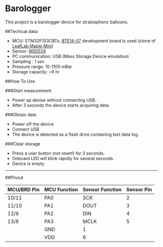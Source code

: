 # Barologger

This project is a barologger device for stratospheric balloons. 

##Techical data:
 * MCU: STM32F103CBTx; [BTE14-07](https://www.aliexpress.com/item/leaflabs-Leaf-maple-mini-ARM-STM32-compatibility/1987703487.html) development board is used (clone of [LeafLab Maple Mini](https://github.com/leaflabs/maplemini))
 * Sensor: [MS5534](http://www.amsys.info/products/ms5534.htm)
 * PC communication: USB (Mass Storage Device emulation)
 * Sampling : 1 sec 
 * Pressure range: 10-1100 mBar
 * Storage capacity: ~9 hr
 
##How To Use
 
###Start measurement
 * Power up devise without connecting USB. 
 * After 3 seconds the device starts acquiring data.

###Obtain data
 * Power off the device
 * Connect USB 
 * The device is detected as a flash drive containing text data log.

###Clear storage
 * Press a user button (not reset!) for 3 seconds. 
 * Onboard LED will blink rapidly for several seconds. 
 * Device is empty
 
_________
##Pinout

MCU/BRD Pin | MCU Function | Sensor Function  | Sensor Pin
------ | ------ | ----- | ---
10/11 |	PA0	  | SCK   | 2
11/10 |	PA1	  | DOUT  | 3
12/9 |	PA2	  | DIN   | 4
13/8 |  PA3   | MCLK  | 5
 | | GND | 1
 | | VDD | 6



